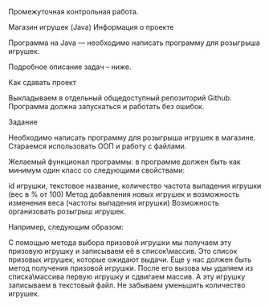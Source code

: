 Промежуточная контрольная работа.

 Магазин игрушек (Java)
Информация о проекте

Программа на Java — необходимо написать программу для розыгрыша игрушек.

Подробное описание задач – ниже.

Как сдавать проект

Выкладываем в отдельный общедоступный репозиторий Github. Программа должна запускаться и работать без ошибок.

Задание

Необходимо написать программу для розыгрыша игрушек в магазине. Стараемся использовать ООП и работу с файлами.

Желаемый функционал программы: в программе должен быть как минимум один класс со следующими свойствами:

id игрушки,
текстовое название,
количество
частота выпадения игрушки (вес в % от 100)
Метод добавления новых игрушек и возможность изменения веса (частоты выпадения игрушки) Возможность организовать розыгрыш игрушек.

Например, следующим образом:

С помощью метода выбора призовой игрушки мы получаем эту призовую игрушку и записываем её в список\массив. Это список призовых игрушек, которые ожидают выдачи. Еще у нас должен быть метод получения призовой игрушки. После его вызова мы удаляем из списка\массива первую игрушку и сдвигаем массив. А эту игрушку записываем в текстовый файл. Не забываем уменьшить количество игрушек.
